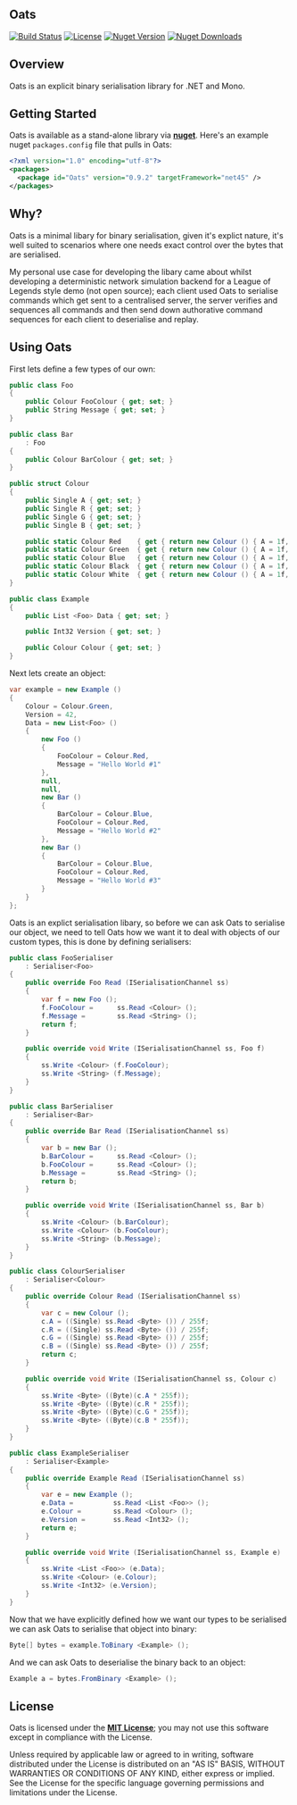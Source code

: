 ## Oats

[![Build Status](https://travis-ci.org/sungiant/oats.png?branch=master)](https://travis-ci.org/sungiant/oats)
[![License](https://img.shields.io/badge/license-MIT-lightgrey.svg)](https://raw.githubusercontent.com/sungiant/oats/master/LICENSE)
[![Nuget Version](https://img.shields.io/nuget/v/Oats.svg)](https://www.nuget.org/packages/Oats)
[![Nuget Downloads](https://img.shields.io/nuget/dt/Oats.svg)](https://www.nuget.org/packages/Oats)

## Overview

Oats is an explicit binary serialisation library for .NET and Mono.

## Getting Started

Oats is available as a stand-alone library via **[nuget][oats_nuget]**.  Here's an example nuget `packages.config` file that pulls in Oats:

```xml
<?xml version="1.0" encoding="utf-8"?>
<packages>
  <package id="Oats" version="0.9.2" targetFramework="net45" />
</packages>
```

## Why?

Oats is a minimal libary for binary serialisation, given it's explict nature, it's well suited to scenarios where one needs exact control over the bytes that are serialised.

My personal use case for developing the libary came about whilst developing a deterministic network simulation backend for a League of Legends style demo (not open source); each client used Oats to serialise commands which get sent to a centralised server, the server verifies and sequences all commands and then send down authorative command sequences for each client to deserialise and replay.

## Using Oats

First lets define a few types of our own:

```cs
public class Foo
{
    public Colour FooColour { get; set; }
    public String Message { get; set; }
}

public class Bar
    : Foo
{
    public Colour BarColour { get; set; }
}

public struct Colour
{
    public Single A { get; set; }
    public Single R { get; set; }
    public Single G { get; set; }
    public Single B { get; set; }

    public static Colour Red    { get { return new Colour () { A = 1f, R = 1f, G = 0f, B = 0f }; } }
    public static Colour Green  { get { return new Colour () { A = 1f, R = 0f, G = 1f, B = 0f }; } }
    public static Colour Blue   { get { return new Colour () { A = 1f, R = 0f, G = 0f, B = 1f }; } }
    public static Colour Black  { get { return new Colour () { A = 1f, R = 0f, G = 0f, B = 0f }; } }
    public static Colour White  { get { return new Colour () { A = 1f, R = 1f, G = 1f, B = 1f }; } }
}

public class Example
{
    public List <Foo> Data { get; set; }

    public Int32 Version { get; set; }

    public Colour Colour { get; set; }
}
```

Next lets create an object:

```cs
var example = new Example ()
{
    Colour = Colour.Green,
    Version = 42,
    Data = new List<Foo> ()
    {
        new Foo ()
        {
            FooColour = Colour.Red,
            Message = "Hello World #1"
        },
        null,
        null,
        new Bar ()
        {
            BarColour = Colour.Blue,
            FooColour = Colour.Red,
            Message = "Hello World #2"
        },
        new Bar ()
        {
            BarColour = Colour.Blue,
            FooColour = Colour.Red,
            Message = "Hello World #3"
        }
    }
};
```

Oats is an explict serialisation libary, so before we can ask Oats to serialise our object, we need to tell Oats how we want it to deal with objects of our custom types, this is done by defining serialisers:

```cs
public class FooSerialiser
    : Serialiser<Foo>
{
    public override Foo Read (ISerialisationChannel ss)
    {
        var f = new Foo ();
        f.FooColour =      ss.Read <Colour> ();
        f.Message =        ss.Read <String> ();
        return f;
    }

    public override void Write (ISerialisationChannel ss, Foo f)
    {
        ss.Write <Colour> (f.FooColour);
        ss.Write <String> (f.Message);
    }
}

public class BarSerialiser
    : Serialiser<Bar>
{
    public override Bar Read (ISerialisationChannel ss)
    {
        var b = new Bar ();
        b.BarColour =      ss.Read <Colour> ();
        b.FooColour =      ss.Read <Colour> ();
        b.Message =        ss.Read <String> ();
        return b;
    }

    public override void Write (ISerialisationChannel ss, Bar b)
    {
        ss.Write <Colour> (b.BarColour);
        ss.Write <Colour> (b.FooColour);
        ss.Write <String> (b.Message);
    }
}

public class ColourSerialiser
    : Serialiser<Colour>
{
    public override Colour Read (ISerialisationChannel ss)
    {
        var c = new Colour ();
        c.A = ((Single) ss.Read <Byte> ()) / 255f;
        c.R = ((Single) ss.Read <Byte> ()) / 255f;
        c.G = ((Single) ss.Read <Byte> ()) / 255f;
        c.B = ((Single) ss.Read <Byte> ()) / 255f;
        return c;
    }

    public override void Write (ISerialisationChannel ss, Colour c)
    {
        ss.Write <Byte> ((Byte)(c.A * 255f));
        ss.Write <Byte> ((Byte)(c.R * 255f));
        ss.Write <Byte> ((Byte)(c.G * 255f));
        ss.Write <Byte> ((Byte)(c.B * 255f));
    }
}

public class ExampleSerialiser
    : Serialiser<Example>
{
    public override Example Read (ISerialisationChannel ss)
    {
        var e = new Example ();
        e.Data =          ss.Read <List <Foo>> ();
        e.Colour =        ss.Read <Colour> ();
        e.Version =       ss.Read <Int32> ();
        return e;
    }

    public override void Write (ISerialisationChannel ss, Example e)
    {
        ss.Write <List <Foo>> (e.Data);
        ss.Write <Colour> (e.Colour);
        ss.Write <Int32> (e.Version);
    }
}
```

Now that we have explicitly defined how we want our types to be serialised we can ask Oats to serialise that object into binary:

```cs
Byte[] bytes = example.ToBinary <Example> ();
```

And we can ask Oats to deserialise the binary back to an object:

```cs
Example a = bytes.FromBinary <Example> ();
```


## License

Oats is licensed under the **[MIT License][mit]**; you may not use this software except in compliance with the License.

Unless required by applicable law or agreed to in writing, software
distributed under the License is distributed on an "AS IS" BASIS,
WITHOUT WARRANTIES OR CONDITIONS OF ANY KIND, either express or implied.
See the License for the specific language governing permissions and
limitations under the License.

[mit]: https://raw.githubusercontent.com/sungiant/oats/master/LICENSE
[oats_nuget]: https://www.nuget.org/packages/Abacus/
[sources]: https://github.com/sungiant/oats/tree/master/source/oats/src/main/cs
